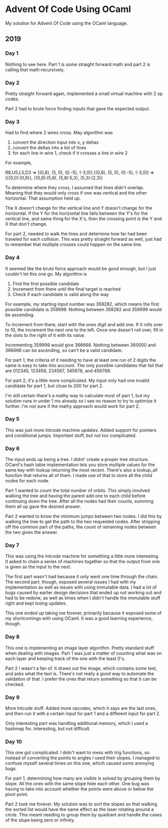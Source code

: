 # Advent Of Code Using OCaml

My solution for Advent Of Code using the OCaml language.

## 2019

### Day 1

Nothing to see here. Part 1 is some straight forward math and part 2 is calling that math recursively.

### Day 2

Pretty straight forward again, implemented a small virtual machine with 2 op codes.

Part 2 had to brute force finding inputs that gave the expected output.

### Day 3

Had to find where 2 wires cross. May algorithm was

1. convert the direction input into x, y deltas
2. convert the deltas into a list of lines
3. for each line in wire 1, check if it crosses a line in wire 2

For example,

R8,U5,L5,D3 => [(0,8), (5, 0), (0.-5), (-3,0)]
[(0,8), (5, 0), (0.-5), (-3,0)] => [{(0,0):(0,8)}, {(0,8):(5,8), (5,8):5,3}, (5,3):(2,3)]

To determine where they cross, I assumed that lines didn't overlap. Meaning that they would only cross if one was vertical and the other horizontal. That assumption held up.

The X doesn't change for the vertical line and Y doesn't change for the horizontal. If the Y for the horizontal line falls between the Y's for the vertical line, and same thing for the X's, then the crossing point is the Y and X that don't change.

For part 2, needed to walk the lines and determine how far had been traveled for each collision. This was pretty straight forward as well, just had to remember that multiple crosses could happen on the same line.

### Day 4

It seemed like the brute force approach would be good enough, but I just couldn't let this one go. My algorithm is

1. Find the first possible candidate
2. Increment from there until the final target is reached
3. Check if each candidate is valid along the way

For example, my starting input number was 359282, which means the first possible candidate is 359999. Nothing between 359282 and 359999 would be ascending.

To increment from there, start with the ones digit and add one. If it rolls over to 10, the increment the next one to the left. Once one doesn't roll over, fill in the slots to the right of it with its value.

Incrementing 359999 would give 366666. Nothing between 360000 and 366666 can be ascending, so can't be a valid candidate.

For part 1, the criteria of it needing to have at least one run of 2 digits the same is easy to take into account. The only possible candidates that fail that are 012345, 123456, 234567, 345678, and 456789.

For part 2, it's a little more complicated. My input only had one invalid candidate for part 1, but close to 200 for part 2.

I'm still certain there's a mathy way to calculate most of part 1, but my solution runs in under 1 ms already so I see no reason to try to optimize it further. I'm not sure if the mathy approach would work for part 2.

### Day 5

This was just more Intcode machine updates. Added support for pointers and conditional jumps. Important stuff, but not too compilcated.

### Day 6

The input ends up being a tree. I didnt' create a proper tree structure. OCaml's hash table implementation lets you store multiple values for the same key with lookup returning the most recent. There's also a lookup_all function that returns all of them. I made use of that to store all the child nodes for each node.

Part 1 wanted to count the total number of orbits. This simply involved walking the tree and having the parent add one to each child before continuing down the tree. After all the nodes had their counts, summing them all up gave the desired answer.

Part 2 wanted to know the minimum jumps between two nodes. I did this by walking the tree to get the path to the two requested nodes. After stripping off the common part of the paths, the count of remaining nodes between the two gives the answer.

### Day 7

This was using the Intcode machine for something a little more interesting. It asked to chain a series of machines together so that the output from one is given as the input to the next.

The first part wasn't bad because it only went one time through the chain. The second part, though, exposed several issues I had with my implementation as well as issues with using immutable data. I had a lot of bugs caused by earlier design decisions that ended up not working out and had to be redone, as well as times when I didn't handle the immutable stuff right and kept losing updates.

This one ended up taking me forever, primarily because it exposed some of my shortcomings with using OCaml. It was a good learning experience, though.

### Day 8

This one is implementing an image layer algorithm. Pretty standard stuff when dealing with images. Part 1 was just a matter of counting what was on each layer and keeping track of the one with the least 0's.

Part 2 I wasn't a fan of. It draws out the image, which contains some test, and asks what the text is. There's not really a good way to automate the validation of that. I prefer the ones that return something so that it can be checked.

### Day 9

More Intcode stuff. Added more opcodes, which it says are the last ones, and then run it with a certain input for part 1 and a different input for part 2.

Only interesting part was handling additional memory, which I used a hashmap for. Interesting, but not difficult.

### Day 10

This one got complicated. I didn't want to mess with trig functions, so instead of converting the points to angles I used their slopes. I managed to confuse myself several times on this one, which caused some annoying bugs.

For part 1, determining how many are visible is solved by grouping them by slope. All the ones with the same slope hide each other. One bug was having to take into account whether the points were above or below the pivot point.

Part 2 took me forever. My solution was to sort the slopes so that walking the sorted list would have the same effect as the laser rotating around a circle. This meant needing to group them by quadrant and handle the cases of the slope being zero or infinity.
